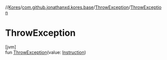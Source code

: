 //[Kores](../../../index.md)/[com.github.jonathanxd.kores.base](../index.md)/[ThrowException](index.md)/[ThrowException](-throw-exception.md)

# ThrowException

[jvm]\
fun [ThrowException](-throw-exception.md)(value: [Instruction](../../com.github.jonathanxd.kores/-instruction/index.md))

